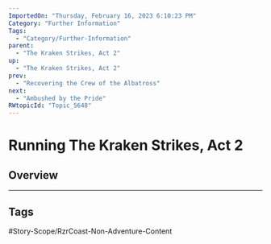 ```yaml
---
ImportedOn: "Thursday, February 16, 2023 6:10:23 PM"
Category: "Further Information"
Tags:
  - "Category/Further-Information"
parent:
  - "The Kraken Strikes, Act 2"
up:
  - "The Kraken Strikes, Act 2"
prev:
  - "Recovering the Crew of the Albatross"
next:
  - "Ambushed by the Pride"
RWtopicId: "Topic_5648"
---
```

# Running The Kraken Strikes, Act 2
## Overview

---
## Tags
#Story-Scope/RzrCoast-Non-Adventure-Content

